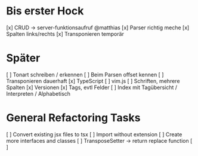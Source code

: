 Bis erster Hock
===============

[x] CRUD -> server-funktionsaufruf @matthias
[x] Parser richtig meche 
[x] Spalten links/rechts
[x] Transponieren temporär


Später
======

[ ] Tonart schreiben / erkennen
[ ] Beim Parsen offset kennen
[ ] Transponieren dauerhaft
[x] TypeScript
[ ] vim.js
[ ] Schriften, mehrere Spalten
[x] Versionen
[x] Tags, evtl Felder
[ ] Index mit Tagübersicht / Interpreten / Alphabetisch

General Refactoring Tasks 
=====

[ ] Convert existing jsx files to tsx
    [ ] Import without extension
		[ ] Create more interfaces and classes
[ ] TransposeSetter -> return replace function
[ ] 
